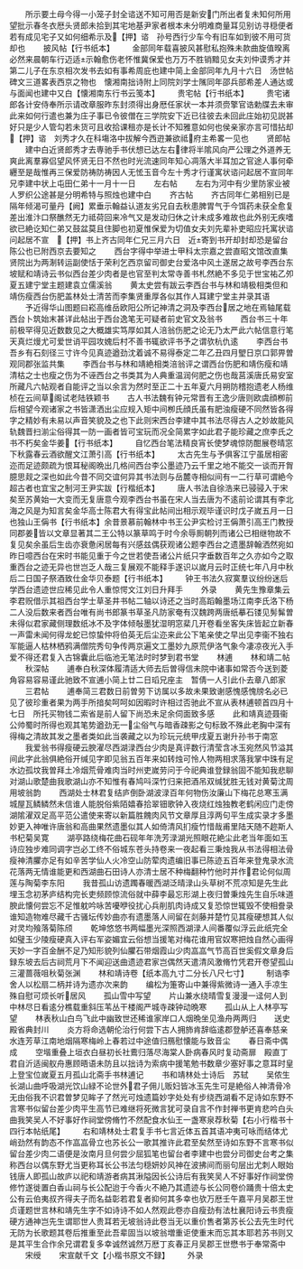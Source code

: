 <!-- { "loadSidebar": true } -->
　　所示要土母今得一小笼子封全谘送不知可用否是新安门所出者复未知何所用望批示春冬衣厯头贤郎未拾到其宅地基尹家者根本未分明难商量耳见别访寻穏便者若有成见宅子又如何细希示及【押】谘　孙号西行少车今有旧车如到彼不用可货却也
　　披风帖【行书纸本】
　　金部同年载喜披风甚慰私抱殊未款曲旋值暌离必然来晨朝车行迈适示翰愈伤老怀惟冀保爱也万万不胜销黯见女夫刘仲谟秀才并第二儿子在东京相次发书去如有事希周庇也建中简上金部同年九月十六日　汤世帖碑文三道畧表西京之物也　懐湘南拙诗附上同院刘学士隲同年邵兵部希差人通达或与面闻也建中又白【懐湘南东行书云笺本】
　　贵宅帖【行书纸本】
　　贵宅诸郎各计安侍奉所示请改章服昨东封须得出身厯任家状一本并须赍擎官诰勅牒去未审此来如何行遣也兼为庄子事已令彼僧在三学院安下近已往彼去未回此庄始初见説甚好只是少人管勾若未货可且收拾课租亦是长计不知雅意如何也侯亲家亦言可惜拈却　【押】谘　刘秀才久在科塲洛中拔解今西逰兼欲祗府主希畧一见也
　　贤郎帖
　　建中白近贤郎秀才去専驰手书伏想已达左右律将半隂风向严公理之外道养无爽此离羣寡侣望风怀贤无日不然也时光流速同年知心凋落大半耳加之官途人事何牵纒至是哉惟再三保爱防祷防祷因人无恡玉音今左十秀才行谨寓状谘问起居不宣同年兄李建中状上屯田仁弟十一月十一日
　　左右帖
　　左右为河中有少里防家业被人罗织公途甚是分明希特与照烛也建中白
　　齐古帖
　　齐古同年仁弟相别已是隔年倾渴可量丹【阙】累垂示翰益认道友劣兄自去秋患脾胃气于今饵药未获全愈复差出淮汴口祭醮然无力祗荷回来冷气又是发动归休之计未成多难故也此外别无疾嗜欲已絶讫知仁弟又鼓盆莫且住脚也初夏惟保爱为切值女夫刘先辈补吏昭应托寓状谘问起居不宣　【押】书上齐古同年仁兄三月六日　近寄到书开却封却恐是留台陈公也已附西京去要知之
　　西台字得中举进士甲科太宗嘉之尝直昭文馆改直集贤院出为两淛转运副使恬于荣利乞西京留司御史台爱洛中风土遂居之故号李西台东坡赋和靖诗云书似西台差少肉者是也官至判太常寺善书札然絶不多见于世宝祐乙夘夏五建宁堂主题建袁立儒溪翁
　　黄太史尝有跋云李西台书与林和靖极相类但和靖伤瘦西台伤肥盖林处士清苦而李集贤重厚各似其作人耳建宁堂主并录其语
　　予近得华山图题曰崧高维岳欧阳公所记神清之洞及李西台居之地在焉轴尾载西台卜筑始末甚详此帖出于西台逸笔无可疑者前史官文及翁书
　　西台书三十年前极罕得见近数数见之大概雄实笃厚如其人涪翁伤肥之论无乃太严此六帖信意行笔天真烂熳尤可爱世诮平园攻媿后村不善书辄欲评书予之谓欤杭仇逺
　　李西台书吾乡有石刻径三寸许今见真迹遒劲沈着诚不易得泰定二年乙丑四月朢日京口郭畀曽观同郡张监共集
　　李西台书与林和靖絶相类涪翁评之谓西台伤肥和靖伤瘦和靖清枯之士也瘦之伤为不诬西台之书类其为人典重温润何肥之伤也哉莒溪唐氏易安室所藏凡六帖观者自能评之当以余言为然时至正二十五年夏六月朔防稽抱遗老人杨维桢在云间草阁试老陆铁颖书
　　古人书法魏有钟元常晋有王逸少唐则欧虞顔栁前后相望今观诸家之书皆潇洒出尘应规入矩中间栁氏顔氏虽有肥浊瘦硬不同然皆各得字之精妙有未易以声音笑貌及之也下此则宋西台李建中其书法尽得古人之妙故能风轨魏晋扫湔尘俗得其一防一画者皆可宝玩而况全简累字如此君子能珍藏之庶李氏之书不朽矣金华姜【行书纸本】
　　自忆西台笔法精良宵长使梦魂惊防酣展卷晴窓下秋露春云酒欲醒文江萧引高【行书纸本】
　　太古先生与予俱客江宁虽居相密迩而足迹颇疏为恨耳秘阁晩出几格间西台李公墨迹乃云千里之地不能交一谈而开胷臆思觌之深也如此今昔不同交谊何异其书法则与岳麓寺相似间有一二行草可谓絶今超古者也宜宝之制河王尹实跋【行楷纸本】
　　唐人书法自徐浩来已骎骎入于宋矣至苏黄始一大变而无复唐意今观李西台书虽在宋人当去唐为不逺前论谓其有李北海之风是为知言矣金华高士陈君大有得宝此帖间出相示观毕谨识时戊子嵗五月一日也独山王偁书【行书纸本】余昔景慕前翰林中书王公尹实检讨王偁萧引高王门教授同郡姜皆以文章显著其二王公特以篆草鸣于时今余辱厠朝列而诸公已相继物故不复见矣余虽后生齿亦衰惫闲居每有兴感兹偶获观诸公题李西台之遗墨辞翰洒然宛如昨日噫西台在宋时书能见重于今之世若使吾诸公片纸只字垂数百年之久亦如今之取重西台之迹无异也世岂乏人哉三复展观不能释手遂识以嵗月云时正统七年八月中秋后二日国子祭酒致仕金华贝泰题【行书纸本】
　　钟王书法久寂寞羣议纷纷迷后学西台遗迹世应稀见此令人重惊愕文江刘日升拜手
　　外录
　　黄先生豫章集云李君贶借示其祖西台学士草圣井书帖二轴以诗还之当时高蹈翰墨场江南李氏洛下杨二人没后数来者西台唯有尚书郎篆书草圣凡防家奄有汉魏跨两唐纸摹石镂见髣髴曽未得似君家藏侧理数纸冰不及字体倾敧墨犹湿明窓棐几开卷看坐客失床皆起立新春一声雷未闻何得龙蛇已惊蛰仲将伯英无后尘迩来此公下笔亲使之早出见李衞不独右军能逼人枯林栖鸦满僧院秀句争传两京遍文工墨妙九原荒伊洛气象今凄凉夜光入手爱不得还君复入古锦囊此后临池无笔法时时梦到君书堂
　　林逋
　　林和靖二帖
　　秋深帖
　　逋奉白秋深体履清适大师去后曽得信未院中诸事如常否今送到菱角容易容易谨此驰致不宣逋小简上廿二日瑫兄座主　暂倩一人引此仆去章八郎家
　　三君帖
　　逋奉简三君数日前曽劳下访属以多故未果致谢感愧感愧牓名必已见了彼珍重者果为两手所揞矣呵呵如因暇时许相过否驰此不宣从表林逋顿首四月十七日　所托买物钱二索省是前人留下尚恐未足余伺面致多感
　　此和靖真迹聂衞公帅蜀时所得也观其笔势遒劲无一尘俗气与暗香疎影之句标致不殊此老胸中深有得梅之清故其发之墨者类如此当袭藏之以为珍玩元统甲戌夏五谢升孙书于南窓
　　我爱翁书得瘦硬云腴濯尽西湖渌西台少肉是真评数行清莹含冰玉宛然风节溢其间此字此翁俱絶俗开缄见字即见翁五百年来如转烛可怜人物两相求落我掌中珠有足水边孤坟我曽拜土冷烟荒骨难肉当时州吏嵗劳问于今祀典谁登録翁固不能知我悲聊对湖山歌楚曲我歌湖山亦不知惟有春鸠呌深竹归来把酒吊双缄犹胜无钱对黄菊沈周用坡翁韵
　　西湖处士林君复结庐倒卧湖波渌百年何物伤汝廉山下梅花总寒玉满城屋瓦鳞鳞然未信谁人能脱俗紫陌嬉春拾翠钿歌钟入夜烧红烛独教老鹤闲应门走傍湖隂濯双足高平范公遣使来寄以新篇胜餽肉风节文章厚且淳两句平生成实录才多墨妙更入神唯许唐翁和高曲果然遗墨似其人如倚清风扪瘦竹惜哉甫里陆天随不趂斯人书杞菊吴寛
　　湖亭路绕梅花曲石砚年年洗芳渌湖光照眼花絶尘此老当年面如玉诗应独步难同调字岂必工终不俗城东苍头持卷来一夜起看三秉烛我从书法得相法骨瘦神清臞亦足有如辛苦学仙人火冷空山防荤肉遗编旧事已陈迹五百年来登鬼录水流花落两无情谁能更和西湖曲石田诗人亦清士居不种梅翻种竹他时并作君论何似周莲与陶菊李东阳
　　我昔孤山访遗躅春暖西湖泛晴渌山头草树不荒凉知是先生此埋玉念初茅庐结构完长吏频顾惊流俗就中薛李最忘形湖上夜归曽秉烛先生自乐味道腴此懐何尝忘不足惟躭吟咏苦嚘咿役扰心兵削肌肉诗成又复恐惊世辄毁不使相誊录谁知造物难尽藏千古骚坛传妙曲亦有遗墨落人间留在剡藤并楚竹见其瘦硬想其人似对灵均飱落菊陈颀
　　乾坤悠悠书两幅墨光深照西湖渌人间番覆似浮云此纸完全如璧玉少陵瘦硬真入评右军姿媚宜云俗想当援笔对梅花谁用官奴寒把烛自然心画得天妙一字百金酬不足乃知形貌列仙臞石带烟霞山少肉嵓嵓气节高百世奚假文章身后録东坡去后古祠荒月下不闻迎送曲遗迹君家岂偶然天遣清风激脩竹凭君开卷望孤山三灌蔷薇咀秋菊张渊
　　林和靖诗卷【纸本高九寸二分长八尺七寸】
　　制诰李舍人以松扇二柄并诗为遗亦次来韵
　　编松为箑寄山中兼得紫微诗一通入手凉生殊自慰可烦长听居风
　　孤山雪中写望
　　片山兼水绕晴雪复漫漫一迳何人到中林尽日看逺分樵载重斜压苇丛干楼阁严城寺疎钟动晩寒
　　孤山从上人林亭写望
　　林表秋山白鸟飞此中幽致世还稀谁家岸口人烟晩坐见渔舟两两归
　　送史殿省典封川
　　炎方将命选朝伦治行何尝下古人拥斾肯辞临逺郡登舻还喜奉慈亲水连芳草江南地烟隔寒梅岭上春若过中途值归鴈慰懐能与致音尘
　　春日斋中偶成
　　空堦重叠上垣衣白昼初长社鷰归落尽海棠人卧病春风时复动斋扉　殿直丁君自沂适闽舣舟惠顾晤语未防且以拙诗为索病中援笔勉书数章少塞好事之意耳时皇上登宝位嵗夏五月孤山北斋手书林逋记
　　书和靖林处士诗后　苏轼
　　吴侬生长湖山曲呼吸湖光饮山緑不论世外君子佣儿贩妇皆冰玉先生可是絶俗人神清骨冷无由俗我不识君曽梦见眸子了然光可烛遗篇妙字处处有步绕西湖看不足诗如东野不言寒书似留台差少肉平生高节已难继将死微言犹可录自言不作封禅书更肯悲吟白头曲我笑吴人不好事好作祠堂傍脩竹不然配食水仙王一盏寒泉荐秋菊【右小行楷书十四行本帖纸尾】
　　右和靖林处士君复手书七言近体五首其语冲夷可咏而结体尤峭劲然有韵态不作嵓嵓骨立也苏长公一歌其推许此君至矣然至诗如东野不言寒书似留台差少肉二语便是汝南月旦何尝少屈狐笔也留台者李建中也尝分司御史台考之集称西台以偶东野尤当更称耳长公书法匀穏妍妙风神在波拂间而丽句层出尤刺人眼始钱唐人即孤山故庐以祀和靖游者病其湫隘因长公诗后有我笑吴人不好事好作祠堂傍修竹遂徙置白香山祠与长公配迨于今香火不絶乃其遗迹与长公同卷价踊贵十倍太史公有云伯夷叔齐得夫子而名益彰若君复者抑何其多幸也欤万厯壬午嘉平月吴郡王世贞谨题世言林和靖先生字不如诗诗不如人然观此卷亦自瘦劲有法杜襄阳诗云书贵瘦硬方通神岂先生谓耶世人贵耳若无坡翁诗此卷当无以重价售者第苏长公去先生时代无防为长歌题其卷后推重至此吾辈固当以坡翁増重讵使重末而忘其本耶若苏书则又是其平生合作余兄谓君复多幸诚然诚然万厯丁亥春正月吴郡王世懋书于奉常斋中
　　宋绶
　　宋宣献千文【小楷书原文不録】
　　外录
